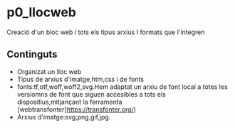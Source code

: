 # p0_llocweb
Creació d'un bloc web i tots els tipus arxius I formats que l'integren
## Continguts
* Organizat un lloc web
* Tipus de arxius d'imatge,htm,css i de fonts
* fonts:tf,otf,woff,woff2,svg.Hem adaptat un arxiu de font local a totes les versiomns de font que siguen accesibles a tots els dispositius,mitjançant la ferramenta [webtransfonter]https://transfonter.org/)
* Arxius d'imatge:svg,png,gif,jpg.
